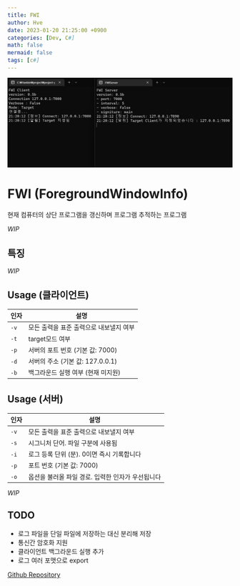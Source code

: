```yaml
---
title: FWI
author: Hve
date: 2023-01-20 21:25:00 +0900
categories: [Dev, C#]
math: false
mermaid: false
tags: [c#]
---
```


![fwi](/assets/img/fwi/fwi_0.png)

# FWI (ForegroundWindowInfo)

현재 컴퓨터의 상단 프로그램을 갱신하며 프로그램 추적하는 프로그램

*WIP*


## 특징

*WIP*

## Usage (클라이언트)

|인자| 설명|
|--- |------|
| `-v` | 모든 출력을 표준 출력으로 내보낼지 여부 |
| `-t` | target모드 여부 |
| `-p` | 서버의 포트 번호 (기본 값: 7000) |
| `-d` | 서버의 주소 (기본 값: 127.0.0.1) |
| `-b` | 백그라운드 실행 여부 (현재 미지원) |


## Usage (서버)

|인자| 설명|
|--- |------|
| `-v` | 모든 출력을 표준 출력으로 내보낼지 여부 |
| `-s` | 시그니처 단어. 파일 구분에 사용됨 |
| `-i` | 로그 등록 단위 (분). 0이면 즉시 기록합니다 |
| `-p` | 포트 번호 (기본 값: 7000) |
| `-o` | 옵션을 불러올 파일 경로. 입력한 인자가 우선됩니다 |


*WIP*


## TODO

- 로그 파일을 단일 파일에 저장하는 대신 분리해 저장
- 통신간 암호화 지원
- 클라이언트 백그라운드 실행 추가
- 로그 여러 포맷으로 export


<!-- [Download][release-link] -->

[Github Repository][git-repository-link]

[release-link]: https://github.com/hve4638/FWI/releases

[git-repository-link]: https://github.com/hve4638/FWI


